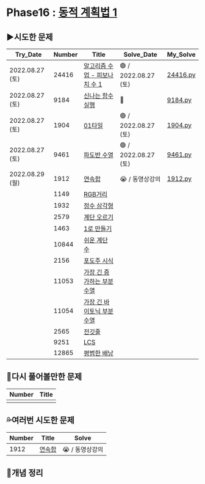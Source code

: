 # Phase16 : [동적 계획법 1](https://www.acmicpc.net/step/16)



## ▶️시도한 문제

| Try_Date        | Number                                                  | Title | Solve_Date           | My_Solve               |
| --------------- | ------------------------------------------------------------ | ------ | -------------------- | ---------------------- |
| 2022.08.27 (토) | 24416  | [알고리즘 수업 - 피보나치 수 1](https://www.acmicpc.net/problem/24416) | 🟢 / 2022.08.27 (토) | [24416.py](./24416.py) |
| 2022.08.27 (토) | 9184   | [신나는 함수 실행](https://www.acmicpc.net/problem/9184)     | 🔴                   | [9184.py](./9184.py)   |
| 2022.08.27 (토) | 1904   | [01타일](https://www.acmicpc.net/problem/1904)               | 🟢 / 2022.08.27 (토) | [1904.py](./1904.py)   |
| 2022.08.27 (토) | 9461   | [파도반 수열](https://www.acmicpc.net/problem/9461)          | 🟢 / 2022.08.27 (토) | [9461.py](./9461.py)   |
| 2022.08.29 (월) | 1912   | [연속합](https://www.acmicpc.net/problem/1912)               | 😭 / 동영상강의      | [1912.py](./1912.py)   |
|                 | 1149   | [RGB거리](https://www.acmicpc.net/problem/1149)              |                     |                        |
|                 | 1932   | [정수 삼각형](https://www.acmicpc.net/problem/1932)          |                     |                        |
|                 | 2579   | [계단 오르기](https://www.acmicpc.net/problem/2579)          |                     |                        |
|                 | 1463   | [1로 만들기](https://www.acmicpc.net/problem/1463)           |                     |                        |
|                 | 10844  | [쉬운 계단 수](https://www.acmicpc.net/problem/10844)        |                     |                        |
|                 | 2156   | [포도주 시식](https://www.acmicpc.net/problem/2156)          |                     |                        |
|                 | 11053  | [가장 긴 증가하는 부분 수열](https://www.acmicpc.net/problem/11053) |                     |                        |
|                 | 11054  | [가장 긴 바이토닉 부분 수열](https://www.acmicpc.net/problem/11054) |                     |                        |
|                 | 2565   | [전깃줄](https://www.acmicpc.net/problem/2565)               |                     |                        |
|                 | 9251   | [LCS](https://www.acmicpc.net/problem/9251)                  |                     |                        |
|                 | 12865  | [평범한 배낭](https://www.acmicpc.net/problem/12865)         |                     |                        |

## 💫다시 풀어볼만한 문제

| Number | Title |
| ------ | ----- |
|        |       |



## 💦여러번 시도한 문제

| Number | Title                                          | Solve          |
| ------ | ---------------------------------------------- | -------------- |
| 1912   | [연속합](https://www.acmicpc.net/problem/1912) | 😭 / 동영상강의 |



## 📑개념 정리

```python

```
